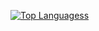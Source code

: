 <!-- [![LinkedIn](https://img.shields.io/badge/linkedin-grey.svg?style=for-the-badge&logo=linkedin&logoColor=blue)](https://www.linkedin.com/in/rakib-ahmed19/?lipi=urn%3Ali%3Apage%3Ad_flagship3_notifications%3BEOPoUIHBQyKcaJ0ccyJrxQ%3D%3D)
[![Twitter](https://img.shields.io/badge/Twitter-grey.svg?style=for-the-badge&logo=Twitter&logoColor=skyblue)](https://twitter.com/StrawHat_19)

![HTML5](https://img.shields.io/badge/html5-%23E34F26.svg?style=for-the-badge&logo=html5&logoColor=white)
![CSS3](https://img.shields.io/badge/css3-%231572B6.svg?style=for-the-badge&logo=css3&logoColor=white)
![JavaScript](https://img.shields.io/badge/javascript-%23323330.svg?style=for-the-badge&logo=javascript&logoColor=%23F7DF1E)
![jQuery](https://img.shields.io/badge/jquery-%230769AD.svg?style=for-the-badge&logo=jquery&logoColor=white)
![NodeJS](https://img.shields.io/badge/node.js-%2343853D.svg?style=for-the-badge&logo=node.js&logoColor=white)

![NBK's GitHub stats](https://github-readme-stats.vercel.app/api?username=strawhat19&count_private=true&show_icons=true&theme=radical)

<!-- ![GitHub Streak](http://github-readme-streak-stats.herokuapp.com?user=strawhat19&theme=radical) -->

[![Top Languagess](https://github-readme-stats.vercel.app/api/top-langs/?username=strawhat19&layout=compact&theme=radical)](https://github.com/strawhat19/github-readme-stats)
